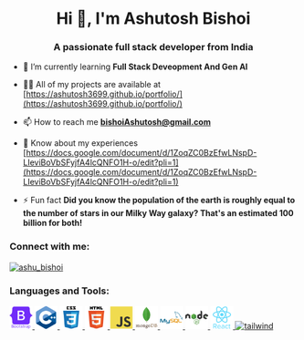 <h1 align="center">Hi 👋, I'm Ashutosh Bishoi</h1>
<h3 align="center">A passionate full stack developer from India</h3>

- 🌱 I’m currently learning **Full Stack Deveopment And Gen AI**

- 👨‍💻 All of my projects are available at [https://ashutosh3699.github.io/portfolio/](https://ashutosh3699.github.io/portfolio/)

- 📫 How to reach me **bishoiAshutosh@gmail.com**

- 📄 Know about my experiences [https://docs.google.com/document/d/1ZoqZC0BzEfwLNspD-LIeviBoVbSFyjfA4lcQNFO1H-o/edit?pli=1](https://docs.google.com/document/d/1ZoqZC0BzEfwLNspD-LIeviBoVbSFyjfA4lcQNFO1H-o/edit?pli=1)

- ⚡ Fun fact **Did you know the population of the earth is roughly equal to the number of stars in our Milky Way galaxy? That's an estimated 100 billion for both!**

<h3 align="left">Connect with me:</h3>
<p align="left">
<a href="https://www.leetcode.com/ashu_bishoi" target="blank"><img align="center" src="https://raw.githubusercontent.com/rahuldkjain/github-profile-readme-generator/master/src/images/icons/Social/leet-code.svg" alt="ashu_bishoi" height="30" width="40" /></a>
</p>

<h3 align="left">Languages and Tools:</h3>
<p align="left"> <a href="https://getbootstrap.com" target="_blank" rel="noreferrer"> <img src="https://raw.githubusercontent.com/devicons/devicon/master/icons/bootstrap/bootstrap-plain-wordmark.svg" alt="bootstrap" width="40" height="40"/> </a> <a href="https://www.w3schools.com/cpp/" target="_blank" rel="noreferrer"> <img src="https://raw.githubusercontent.com/devicons/devicon/master/icons/cplusplus/cplusplus-original.svg" alt="cplusplus" width="40" height="40"/> </a> <a href="https://www.w3schools.com/css/" target="_blank" rel="noreferrer"> <img src="https://raw.githubusercontent.com/devicons/devicon/master/icons/css3/css3-original-wordmark.svg" alt="css3" width="40" height="40"/> </a> <a href="https://www.w3.org/html/" target="_blank" rel="noreferrer"> <img src="https://raw.githubusercontent.com/devicons/devicon/master/icons/html5/html5-original-wordmark.svg" alt="html5" width="40" height="40"/> </a> <a href="https://developer.mozilla.org/en-US/docs/Web/JavaScript" target="_blank" rel="noreferrer"> <img src="https://raw.githubusercontent.com/devicons/devicon/master/icons/javascript/javascript-original.svg" alt="javascript" width="40" height="40"/> </a> <a href="https://www.mongodb.com/" target="_blank" rel="noreferrer"> <img src="https://raw.githubusercontent.com/devicons/devicon/master/icons/mongodb/mongodb-original-wordmark.svg" alt="mongodb" width="40" height="40"/> </a> <a href="https://www.mysql.com/" target="_blank" rel="noreferrer"> <img src="https://raw.githubusercontent.com/devicons/devicon/master/icons/mysql/mysql-original-wordmark.svg" alt="mysql" width="40" height="40"/> </a> <a href="https://nodejs.org" target="_blank" rel="noreferrer"> <img src="https://raw.githubusercontent.com/devicons/devicon/master/icons/nodejs/nodejs-original-wordmark.svg" alt="nodejs" width="40" height="40"/> </a> <a href="https://reactjs.org/" target="_blank" rel="noreferrer"> <img src="https://raw.githubusercontent.com/devicons/devicon/master/icons/react/react-original-wordmark.svg" alt="react" width="40" height="40"/> </a> <a href="https://tailwindcss.com/" target="_blank" rel="noreferrer"> <img src="https://www.vectorlogo.zone/logos/tailwindcss/tailwindcss-icon.svg" alt="tailwind" width="40" height="40"/> </a> </p>
